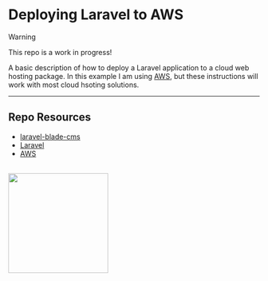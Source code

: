 # Deploying Laravel to AWS

> [!Warning]  
> This repo is a work in progress!

A basic description of how to deploy a Laravel application to a cloud web hosting package. In this example I am using [AWS](https://aws.amazon.com/free/), but these instructions will work with most cloud hsoting solutions.

***

## Repo Resources

* [laravel-blade-cms](https://github.com/codeadamca/laravel-blade-cms)
* [Laravel](https://laravel.com/)
* [AWS](https://aws.amazon.com/free/)

<br>
<a href="https://codeadam.ca">
<img src="https://cdn.codeadam.ca/images@1.0.0/codeadam-logo-coloured-horizontal.png" width="200">
</a>
